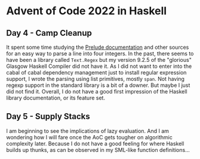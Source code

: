 # Advent of Code 2022 in Haskell

## Day 4 - Camp Cleanup

It spent some time studying the [Prelude documentation](https://downloads.haskell.org/ghc/latest/docs/libraries/base-4.17.0.0/Prelude.html)
and other sources for an easy way to parse a line into four integers. In the past, there seems to have been
a library called `Text.Regex` but my version 9.2.5 of the "glorious" Glasgow Haskell Compiler did not have it.
As I did not want to enter into the cabal of cabal dependency management just to install regular expression support,
I wrote the parsing using list primitives, mostly `span`. Not having regexp support in the standard library is
a bit of a downer. But maybe I just did not find it. Overall, I do not have a good first impression of the
Haskell library documentation, or its feature set.

## Day 5 - Supply Stacks

I am beginning to see the implications of lazy evaluation. And I am wondering how I will fare once the
AoC gets tougher on algorithmic complexity later. Because I do not have a good feeling for where Haskell builds
up thunks, as can be observed in my SML-like function definitions...